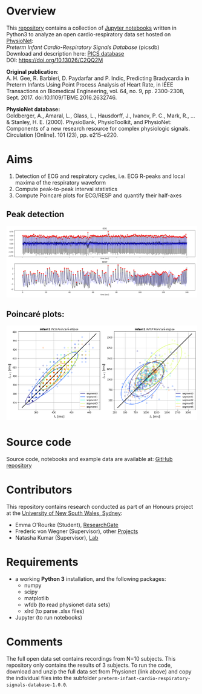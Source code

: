 # Overview
This [repository](https://github.com/Frederic-vW/picsdb) contains a collection of [Jupyter notebooks](https://jupyter.org/) written in Python3 to analyze an open cardio-respiratory data set hosted on [PhysioNet](https://physionet.org/):  
*Preterm Infant Cardio-Respiratory Signals Database* (picsdb)  
Download and description here: [PICS database](https://physionet.org/content/picsdb/1.0.0/)  
DOI: https://doi.org/10.13026/C2QQ2M

**Original publication**:  
A. H. Gee, R. Barbieri, D. Paydarfar and P. Indic, Predicting Bradycardia in Preterm Infants Using Point Process Analysis of Heart Rate, in IEEE Transactions on Biomedical Engineering, vol. 64, no. 9, pp. 2300-2308, Sept. 2017. doi:10.1109/TBME.2016.2632746.

**PhysioNet database:**  
Goldberger, A., Amaral, L., Glass, L., Hausdorff, J., Ivanov, P. C., Mark, R., ... & Stanley, H. E. (2000). PhysioBank, PhysioToolkit, and PhysioNet: Components of a new research resource for complex physiologic signals. Circulation [Online]. 101 (23), pp. e215–e220. 

# Aims
1. Detection of ECG and respiratory cycles, i.e. ECG R-peaks and local maxima of the respiratory waveform
2. Compute peak-to-peak interval statistics
3. Compute Poincaré plots for ECG/RESP and quantify their half-axes

## Peak detection
![Example waveforms](./images/ecg_resp_detection.png)

## Poincaré plots:
![Poincaré plots](./images/poincare_plots.png)

# Source code
Source code, notebooks and example data are available at: [GitHub repository](https://github.com/Frederic-vW/picsdb)

# Contributors
This repository contains research conducted as part of an Honours project at the [University of New South Wales, Sydney](https://medicalsciences.med.unsw.edu.au/):
- Emma O'Rourke (Student), [ResearchGate](https://www.researchgate.net/profile/Emma-Orourke)
- Frederic von Wegner (Supervisor), other [Projects](https://frederic-vw.github.io/)
- Natasha Kumar (Supervisor), [Lab](https://medicalsciences.med.unsw.edu.au/people/dr-natasha-kumar)

# Requirements
- a working **Python 3** installation, and the following packages:
  - numpy
  - scipy
  - matplotlib
  - wfdb (to read physionet data sets)
  - xlrd (to parse .xlsx files)
- Jupyter (to run notebooks)

# Comments
The full open data set contains recordings from N=10 subjects. This repository only contains the results of 3 subjects. To run the code, download and unzip the full data set from Physionet (link above) and copy the individual files into the subfolder `preterm-infant-cardio-respiratory-signals-database-1.0.0`.
